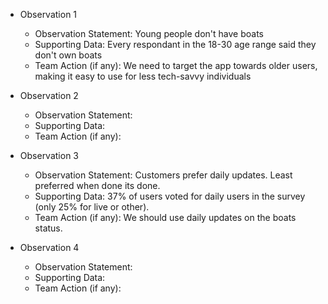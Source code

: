 * Observation 1
  * Observation Statement: Young people don't have boats
  * Supporting Data: Every respondant in the 18-30 age range said they don't own boats
  * Team Action (if any): We need to target the app towards older users, making it easy to use for less tech-savvy individuals
 
* Observation 2
  * Observation Statement:
  * Supporting Data:
  * Team Action (if any):
 
* Observation 3
  * Observation Statement: Customers prefer daily updates. Least preferred when done its done.
  * Supporting Data: 37% of users voted for daily users in the survey (only 25% for live or other).
  * Team Action (if any): We should use daily updates on the boats status.
 
* Observation 4
  * Observation Statement:
  * Supporting Data:
  * Team Action (if any):
